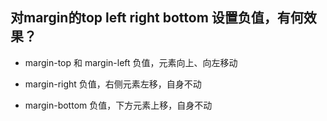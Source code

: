 ## 对margin的top left right bottom 设置负值，有何效果？

- margin-top 和 margin-left 负值，元素向上、向左移动

- margin-right 负值，右侧元素左移，自身不动

- margin-bottom 负值，下方元素上移，自身不动